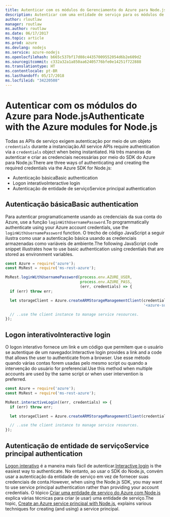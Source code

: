```yaml
---
title: Autenticar com os módulos do Gerenciamento do Azure para Node.js
description: Autenticar com uma entidade de serviço para os módulos de gerenciamento do Azure para Node.js
author: rloutlaw
manager: routlaw
ms.author: routlaw
ms.date: 06/17/2017
ms.topic: article
ms.prod: azure
ms.devlang: nodejs
ms.service: azure-nodejs
ms.openlocfilehash: b665c537bf17d08c44357009552054d6b2e609d2
ms.sourcegitcommit: c332a32a1a850aa62405776bfe0e14251f722888
ms.translationtype: HT
ms.contentlocale: pt-BR
ms.lasthandoff: 05/17/2018
ms.locfileid: "34220508"
---
```

# <a name="authenticate-with-the-azure-modules-for-nodejs"></a><span data-ttu-id="cae9c-103">Autenticar com os módulos do Azure para Node.js</span><span class="sxs-lookup"><span data-stu-id="cae9c-103">Authenticate with the Azure modules for Node.js</span></span> 

<span data-ttu-id="cae9c-104">Todas as APIs de serviço exigem autenticação por meio de um objeto `credentials` durante a instanciação.</span><span class="sxs-lookup"><span data-stu-id="cae9c-104">All service APIs require authentication via a `credentials` object when being instantiated.</span></span> <span data-ttu-id="cae9c-105">Há três maneiras de autenticar e criar as credenciais necessárias por meio do SDK do Azure para Node.js:</span><span class="sxs-lookup"><span data-stu-id="cae9c-105">There are three ways of authenticating and creating the required credentials via the Azure SDK for Node.js:</span></span> 

- <span data-ttu-id="cae9c-106">Autenticação básica</span><span class="sxs-lookup"><span data-stu-id="cae9c-106">Basic authentication</span></span>
- <span data-ttu-id="cae9c-107">Logon interativo</span><span class="sxs-lookup"><span data-stu-id="cae9c-107">Interactive login</span></span>
- <span data-ttu-id="cae9c-108">Autenticação de entidade de serviço</span><span class="sxs-lookup"><span data-stu-id="cae9c-108">Service principal authentication</span></span>

## <a name="basic-authentication"></a><span data-ttu-id="cae9c-109">Autenticação básica</span><span class="sxs-lookup"><span data-stu-id="cae9c-109">Basic authentication</span></span>

<span data-ttu-id="cae9c-110">Para autenticar programaticamente usando as credenciais da sua conta do Azure, use a função `loginWithUsernamePassword`.</span><span class="sxs-lookup"><span data-stu-id="cae9c-110">To programmatically authenticate using your Azure account credentials, use the `loginWithUsernamePassword` function.</span></span> <span data-ttu-id="cae9c-111">O trecho de código JavaScript a seguir ilustra como usar a autenticação básica usando as credenciais armazenadas como variáveis de ambiente.</span><span class="sxs-lookup"><span data-stu-id="cae9c-111">The following JavaScript code snippet illustrates how to use basic authentication using credentials that are stored as environment variables.</span></span> 

```javascript
const Azure = require('azure');
const MsRest = require('ms-rest-azure');

MsRest.loginWithUsernamePassword(process.env.AZURE_USER, 
                                 process.env.AZURE_PASS, 
                                 (err, credentials) => {
  if (err) throw err;

  let storageClient = Azure.createARMStorageManagementClient(credentials, 
                                                             '<azure-subscription-id>');

  // ..use the client instance to manage service resources.
});
```

## <a name="interactive-login"></a><span data-ttu-id="cae9c-112">Logon interativo</span><span class="sxs-lookup"><span data-stu-id="cae9c-112">Interactive login</span></span>

<span data-ttu-id="cae9c-113">O logon interativo fornece um link e um código que permitem que o usuário se autentique de um navegador.</span><span class="sxs-lookup"><span data-stu-id="cae9c-113">Interactive login provides a link and a code that allows the user to authenticate from a browser.</span></span> <span data-ttu-id="cae9c-114">Use esse método quando várias contas forem usadas pelo mesmo script ou quando a intervenção do usuário for preferencial.</span><span class="sxs-lookup"><span data-stu-id="cae9c-114">Use this method when multiple accounts are used by the same script or when user intervention is preferred.</span></span>

```javascript
const Azure = require('azure');
const MsRest = require('ms-rest-azure');

MsRest.interactiveLogin((err, credentials) => {
  if (err) throw err;

  let storageClient = Azure.createARMStorageManagementClient(credentials, '<azure-subscription-id>');

  // ..use the client instance to manage service resources.
});
```

## <a name="service-principal-authentication"></a><span data-ttu-id="cae9c-115">Autenticação de entidade de serviço</span><span class="sxs-lookup"><span data-stu-id="cae9c-115">Service principal authentication</span></span>

<span data-ttu-id="cae9c-116">[Logon interativo](#interactive-login) é a maneira mais fácil de autenticar.</span><span class="sxs-lookup"><span data-stu-id="cae9c-116">[Interactive login](#interactive-login) is the easiest way to authenticate.</span></span> <span data-ttu-id="cae9c-117">No entanto, ao usar o SDK do Node.js, convém usar a autenticação da entidade de serviço em vez de fornecer suas credenciais de conta.</span><span class="sxs-lookup"><span data-stu-id="cae9c-117">However, when using the Node.js SDK, you may want to use service principal authentication rather than providing your account credentials.</span></span> <span data-ttu-id="cae9c-118">O tópico [Criar uma entidade de serviço do Azure com Node.js](./node-sdk-azure-authenticate-principal.md) explica várias técnicas para criar (e usar) uma entidade de serviço.</span><span class="sxs-lookup"><span data-stu-id="cae9c-118">The topic, [Create an Azure service principal with Node.js](./node-sdk-azure-authenticate-principal.md), explains various techniques for creating (and using) a service principal.</span></span> 